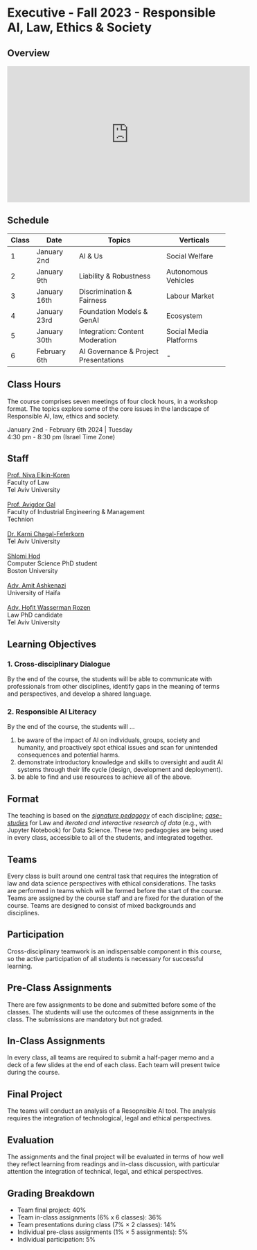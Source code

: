 # Executive - Fall 2023 - Responsible AI, Law, Ethics & Society

## Overview

<iframe width="560" height="315" src="https://www.youtube-nocookie.com/embed/DQ8wYGP_5so" title="YouTube video player" frameborder="0" allow="accelerometer; autoplay; clipboard-write; encrypted-media; gyroscope; picture-in-picture" allowfullscreen></iframe>

## Schedule
| Class | Date      | Topics                          | Verticals             |
|-------|-----------|---------------------------------|-----------------------|
| 1     | January 2nd| AI & Us                         | Social Welfare        |
| 2     | January 9th | Liability & Robustness          | Autonomous Vehicles   |
| 3     | January 16th | Discrimination & Fairness       | Labour Market         |
| 4     | January 23rd | Foundation Models & GenAI      | Ecosystem         |
| 5     | January 30th | Integration: Content Moderation | Social Media Platforms|
| 6     | February 6th | AI Governance & Project Presentations | - |

## Class Hours
The course comprises seven meetings of four clock hours, in a workshop format. The topics explore some of the core issues in the landscape of Responsible AI, law, ethics and society. 

January 2nd - February 6th 2024 | Tuesday    
4:30 pm - 8:30 pm (Israel Time Zone)  


## Staff

<a href="https://en-law.tau.ac.il/profile/elkiniva">Prof. Niva Elkin-Koren</a>  
Faculty of Law  
Tel Aviv University
<br/><br/>
<a href="https://agp.iem.technion.ac.il/avigal/">Prof. Avigdor Gal</a>  
Faculty of Industrial Engineering &amp; Management  
Technion
<br/><br/>
<a href="https://www.shamgarlaw.sites.tau.ac.il/en/pepole/dr.-karni-chagal-feferkorn">Dr. Karni Chagal-Feferkorn</a>  
Tel Aviv University
<br/><br/>
<a href="https://shlomi.hod.xyz/">Shlomi Hod</a>  
Computer Science PhD student  
Boston University
<br/><br/>
<a href="https://www.linkedin.com/in/amit-ashkenazi-1000b71ba//">Adv. Amit Ashkenazi</a>  
University of Haifa
<br/><br/>
<a href="https://www.linkedin.com/in/hofit-wasserman-rozen-843997b9/">Adv. Hofit Wasserman Rozen</a>  
Law PhD candidate  
Tel Aviv University


## Learning Objectives

### 1. Cross-disciplinary Dialogue

By the end of the course, the students will be able to communicate with professionals from other disciplines, identify gaps in the meaning of terms and perspectives, and develop a shared language.
   
### 2. Responsible AI Literacy

By the end of the course, the students will …

1. be aware of the impact of AI on individuals, groups, society and humanity, and proactively spot ethical issues and scan for unintended consequences and potential harms.
2. demonstrate introductory knowledge and skills to oversight and audit AI systems through their life cycle (design, development and deployment).
3. be able to find and use resources to achieve all of the above.

<!-- ### 3. Professional Responsibility
By the end of the course, the students will take the first steps in shaping their responsibility as professionals, and be motivated to act upon it.
 -->
## Format

The teaching is based on the [*signature pedagogy*](https://wiki.ubc.ca/Signature_Pedagogies) of each discipline; [*case-studies*](https://casestudies.law.harvard.edu/the-case-study-teaching-method/) for Law and *iterated and interactive research of data* (e.g., with Jupyter Notebook) for Data Science. These two pedagogies are being used in every class, accessible to all of the students, and integrated together.

## Teams

Every class is built around one central task that requires the integration of law and data science perspectives with ethical considerations. The tasks are performed in teams which will be formed before the start of the course. Teams are assigned by the course staff and are fixed for the duration of the course. Teams are designed to consist of mixed backgrounds and disciplines.

## Participation

Cross-disciplinary teamwork is an indispensable component in this course, so the active participation of all students is necessary for successful learning.
<!-- Therefore, a student might miss at most one class, but only for a justified reason after confirming with the instructor of their respective institution at least 3 days in advance.  -->

## Pre-Class Assignments

There are few assignments to be done and submitted before some of the classes. The students will use the outcomes of these assignments in the class. The submissions are mandatory but not graded. 

## In-Class Assignments

In every class, all teams are required to submit a half-pager memo and a deck of a few slides at the end of each class. Each team will present twice during the course.

## Final Project

The teams will conduct an analysis of a Resopnsible AI tool. The analysis requires the integration of technological, legal and ethical perspectives.

## Evaluation

The assignments and the final project will be evaluated in terms of how well they reflect learning from readings and in-class discussion, with particular attention the integration of technical, legal, and ethical perspectives.

## Grading Breakdown

- Team final project: 40%
- Team in-class assignments (6% x 6 classes): 36%
- Team presentations during class (7% × 2 classes): 14%
- Individual pre-class assignments (1% × 5 assignments): 5%
- Individual participation: 5%
